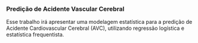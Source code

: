 ### Predição de Acidente Vascular Cerebral
 
Esse trabalho irá apresentar uma modelagem estatística para a predição de Acidente Cardiovascular Cerebral
(AVC), utilizando regressão logística e estatística frequentista.
